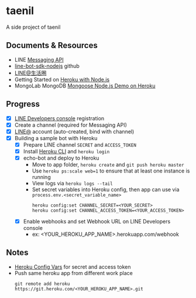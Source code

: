 # taenil
A side project of taenil

## Documents & Resources

* LINE [Messaging API](https://developers.line.me/en/docs/messaging-api/overview/)
* [line-bot-sdk-nodejs](https://github.com/line/line-bot-sdk-nodejs) github
* [LINE@生活圈](http://at-blog.line.me/tw/)
* Getting Started on [Heroku with Node.js](https://devcenter.heroku.com/articles/getting-started-with-nodejs)
* MongoLab MongoDB [Mongoose Node.js Demo on Heroku](https://github.com/mongolab/hello-mongoose)

## Progress

* [x] [LINE Developers console](https://developers.line.me/console/register/messaging-api/provider/) registration
* [x] Create a channel (required for Messaging API)
* [x] [LINE@](https://admin-official.line.me/) account (auto-created, bind with channel)
* [x] Building a sample bot with Heroku
  - [x] Prepare LINE channel `SECRET` and `ACCESS_TOKEN`
  - [x] Install [Heroku CLI](https://devcenter.heroku.com/articles/getting-started-with-nodejs#set-up) and `heroku login`
  - [x] echo-bot and deploy to Heroku
    - Move to app folder, `heroku create` and `git push heroku master`
    - Use `heroku ps:scale web=1` to ensure that at least one instance is running
    - View logs via `heroku logs --tail`
    - Set secret variables into Heroku config, then app can use via `process.env.<secret_variable_name>`
    	```shell
    	heroku config:set CHANNEL_SECRET=<YOUR_SECRET>
    	heroku config:set CHANNEL_ACCESS_TOKEN=<YOUR_ACCESS_TOKEN>
    	```
  - [x] Enable webhooks and set Webhook URL on LINE Developers console
    - ex: <YOUR_HEROKU_APP_NAME>.herokuapp.com/webhook

## Notes

* [Heroku Config Vars](https://devcenter.heroku.com/articles/config-vars) for secret and access token
* Push same heroku app from different work place
	```shell
	git remote add heroku https://git.heroku.com/<YOUR_HEROKU_APP_NAME>.git
	```
